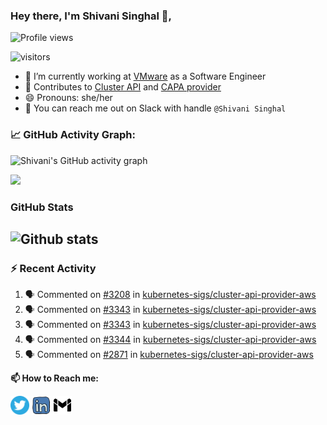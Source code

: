 ### Hey there, I'm Shivani Singhal 👋, 

![Profile views](https://gpvc.arturio.dev/shivi28)

<p align="left">
<img src="https://visitor-badge.laobi.icu/badge?page_id=shivi28.shivi28" alt="visitors"/>
</p>


- 🔭 I’m currently working at [VMware](https://tanzu.vmware.com/) as a Software Engineer
- 👯 Contributes to [Cluster API](https://github.com/kubernetes-sigs/cluster-api) and [CAPA provider](https://github.com/kubernetes-sigs/cluster-api-provider-aws)
- 😄 Pronouns: she/her
- 💞️ You can reach me out on Slack with handle `@Shivani Singhal` 


<!--   GitHub stats graph -->
### 📈 GitHub Activity Graph:
![Shivani's GitHub activity graph](https://activity-graph.herokuapp.com/graph?username=shivi28&hide_border=true&theme=redical)

<img src="https://github-readme-streak-stats.herokuapp.com/?user=shivi28"></img>
### GitHub Stats

![Github stats](https://github-readme-stats.vercel.app/api?username=shivi28&count_private=true&show_icons=true&theme=dark)
---

### :zap: Recent Activity

<!--START_SECTION:activity-->
1. 🗣 Commented on [#3208](https://github.com/kubernetes-sigs/cluster-api-provider-aws/issues/3208) in [kubernetes-sigs/cluster-api-provider-aws](https://github.com/kubernetes-sigs/cluster-api-provider-aws)
2. 🗣 Commented on [#3343](https://github.com/kubernetes-sigs/cluster-api-provider-aws/issues/3343) in [kubernetes-sigs/cluster-api-provider-aws](https://github.com/kubernetes-sigs/cluster-api-provider-aws)
3. 🗣 Commented on [#3343](https://github.com/kubernetes-sigs/cluster-api-provider-aws/issues/3343) in [kubernetes-sigs/cluster-api-provider-aws](https://github.com/kubernetes-sigs/cluster-api-provider-aws)
4. 🗣 Commented on [#3344](https://github.com/kubernetes-sigs/cluster-api-provider-aws/issues/3344) in [kubernetes-sigs/cluster-api-provider-aws](https://github.com/kubernetes-sigs/cluster-api-provider-aws)
5. 🗣 Commented on [#2871](https://github.com/kubernetes-sigs/cluster-api-provider-aws/issues/2871) in [kubernetes-sigs/cluster-api-provider-aws](https://github.com/kubernetes-sigs/cluster-api-provider-aws)
<!--END_SECTION:activity-->

**📫 How to Reach me:**
<p align="left">
<a href="https://twitter.com/ShivaniS2804" target="blank"><img align="center" src="https://raw.githubusercontent.com/shivi28/shivi28/master/assets/twitter.svg" alt="shivi28" height="30" width="30" /></a>
<a href="https://www.linkedin.com/in/shivani2804/" target="blank"><img align="center" src="https://raw.githubusercontent.com/shivi28/shivi28/master/assets/linkedin.svg" alt="shivi28" height="30" width="30" /></a>
<a href="mailto:shivani.singhal2804@gmail.com" target="blank"><img align="center" src="https://raw.githubusercontent.com/shivi28/shivi28/master/assets/gmail.svg" alt="Gmail" height="30" width="30" /></a>
</p>
